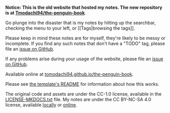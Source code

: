 **Notice: This is the old website that hosted my notes. The new repository is at [Tmodachi94/the-penguin-book](https://github.com/tomodachi94/the-penguin-book)**.

Go plunge into the disaster that is my notes by hitting up the searchbar, checking the menu to your left, or [[Tags|browsing the tags]].

Please keep in mind these notes are for myself, they're likely to be messy or incomplete. If you find any such notes that don't have a "TODO" tag, please file an [issue on GitHub](https://github.com/Tomodachi94/the-penguin-book/issues/new/choose).

If any problems arise during your usage of the website, please file an [issue on GitHub](https://github.com/Tomodachi94/the-penguin-book/issues/new/choose).

Available online at [tomodachi94.github.io/the-penguin-book](https://tomodachi94.github.io/the-penguin-book/).

Please see [the template's README](README-MKDOCS.md) for information about how this works.

The original code and assets are under the CC-1.0 license, available in the [LICENSE-MKDOCS.txt](LICENSE-MKDOCS.txt) file. My notes are under the CC BY-NC-SA 4.0 license, available [locally](LICENSE.md) or [online](https://creativecommons.org/licenses/by-nc-sa/4.0/legalcode).

